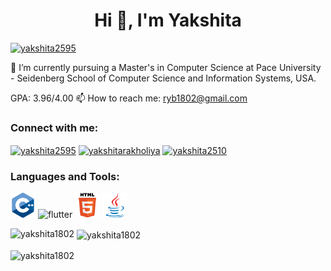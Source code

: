 <h1 align="center">Hi 👋, I'm Yakshita</h1>
<p align="left"> <a href="https://twitter.com/yakshita2595" target="blank"><img src="https://img.shields.io/twitter/follow/yakshita2595?logo=twitter&style=for-the-badge" alt="yakshita2595" /></a> </p>
🌱 I’m currently pursuing a Master's in Computer Science at Pace University - Seidenberg School of Computer Science and Information Systems, USA.

GPA: 3.96/4.00
📫 How to reach me: ryb1802@gmail.com

<h3 align="left">Connect with me:</h3>
<p align="left">
<a href="https://twitter.com/yakshita2595" target="blank"><img align="center" src="https://raw.githubusercontent.com/rahuldkjain/github-profile-readme-generator/master/src/images/icons/Social/twitter.svg" alt="yakshita2595" height="30" width="40" /></a>
<a href="https://linkedin.com/in/yakshitarakholiya" target="blank"><img align="center" src="https://raw.githubusercontent.com/rahuldkjain/github-profile-readme-generator/master/src/images/icons/Social/linked-in-alt.svg" alt="yakshitarakholiya" height="30" width="40" /></a>
<a href="https://instagram.com/yakshita2510" target="blank"><img align="center" src="https://raw.githubusercontent.com/rahuldkjain/github-profile-readme-generator/master/src/images/icons/Social/instagram.svg" alt="yakshita2510" height="30" width="40" /></a>
</p>
<h3 align="left">Languages and Tools:</h3>
<p align="left">
  <img src="https://raw.githubusercontent.com/devicons/devicon/master/icons/cplusplus/cplusplus-original.svg" alt="cplusplus" width="40" height="40"/>
  <img src="https://www.vectorlogo.zone/logos/flutterio/flutterio-icon.svg" alt="flutter" width="40" height="40"/>
  <img src="https://raw.githubusercontent.com/devicons/devicon/master/icons/html5/html5-original-wordmark.svg" alt="html5" width="40" height="40"/>
  <img src="https://raw.githubusercontent.com/devicons/devicon/master/icons/java/java-original.svg" alt="java" width="40" height="40"/>
  <!-- Add other languages and tools as per your preference -->
</p>
<p><img align="left" src="https://github-readme-stats.vercel.app/api/top-langs?username=yakshita1802&show_icons=true&locale=en&layout=compact" alt="yakshita1802" /></p>
<p>&nbsp;<img align="center" src="https://github-readme-stats.vercel.app/api?username=yakshita1802&show_icons=true&locale=en" alt="yakshita1802" /></p>
<p><img align="center" src="https://github-readme-streak-stats.herokuapp.com/?user=yakshita1802&" alt="yakshita1802" /></p>

